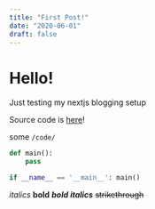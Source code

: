 ```yaml
---
title: "First Post!"
date: "2020-06-01"
draft: false
---
```


# Hello!

Just testing my nextjs blogging setup

Source code is [here](https://github.com/UlisseMini/uli.rocks)!

some `/code/`
```py
def main():
    pass

if __name__ == '__main__': main()
```

*italics* **bold** ***bold italics*** ~~strikethrough~~
